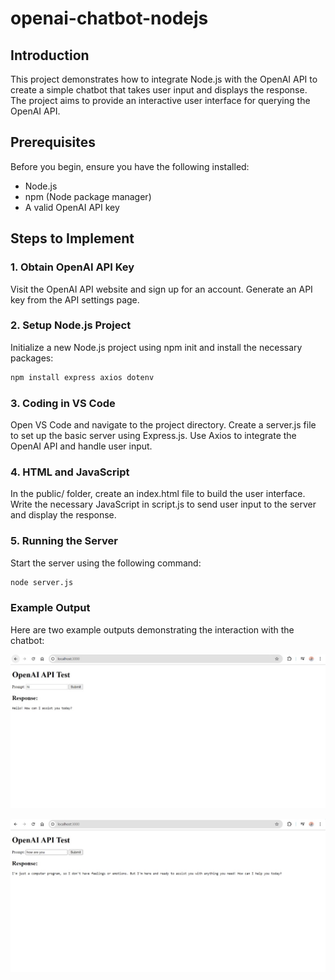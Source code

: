 # openai-chatbot-nodejs

## Introduction
This project demonstrates how to integrate Node.js with the OpenAI API to create a simple chatbot that takes user input and displays the response. The project aims to provide an interactive user interface for querying the OpenAI API.

## Prerequisites
Before you begin, ensure you have the following installed:
- Node.js
- npm (Node package manager)
- A valid OpenAI API key

## Steps to Implement

### 1. Obtain OpenAI API Key
Visit the OpenAI API website and sign up for an account.
Generate an API key from the API settings page.

### 2. Setup Node.js Project
Initialize a new Node.js project using npm init and install the necessary packages:

```bash
npm install express axios dotenv
```
### 3. Coding in VS Code
Open VS Code and navigate to the project directory.
Create a server.js file to set up the basic server using Express.js.
Use Axios to integrate the OpenAI API and handle user input.

### 4. HTML and JavaScript
In the public/ folder, create an index.html file to build the user interface.
Write the necessary JavaScript in script.js to send user input to the server and display the response.

### 5. Running the Server
Start the server using the following command:

```bash
node server.js
```
### Example Output
Here are two example outputs demonstrating the interaction with the chatbot:

 ![photo](IMG_5507.jpg)

 ![photo](IMG_5506.jpg)
